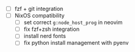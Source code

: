 - [ ] fzf + git integration
- [ ] NixOS compatibility
    - [ ] set correct `g:node_host_prog` in neovim
    - [ ] fix fzf+zsh integration
    - [ ] install nerd fonts
    - [ ] fix python install management with pyenv
